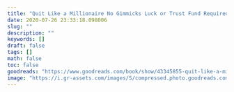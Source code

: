```yaml
---
title: "Quit Like a Millionaire No Gimmicks Luck or Trust Fund Required"
date: 2020-07-26 23:33:18.098006
slug: ""
description: ""
keywords: []
draft: false
tags: []
math: false
toc: false
goodreads: "https://www.goodreads.com/book/show/43345855-quit-like-a-millionaire"
image: "https://i.gr-assets.com/images/S/compressed.photo.goodreads.com/books/1560508068l/43345855._SX98_.jpg"
---
```

